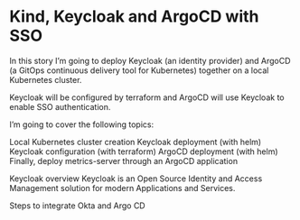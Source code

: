 # Kind, Keycloak and ArgoCD with SSO

In this story I’m going to deploy Keycloak (an identity provider) and ArgoCD (a GitOps continuous delivery tool for Kubernetes) together on a local Kubernetes cluster.

Keycloak will be configured by terraform and ArgoCD will use Keycloak to enable SSO authentication.

I’m going to cover the following topics:

Local Kubernetes cluster creation
Keycloak deployment (with helm)
Keycloak configuration (with terraform)
ArgoCD deployment (with helm)
Finally, deploy metrics-server through an ArgoCD application

Keycloak overview
Keycloak is an Open Source Identity and Access Management solution for modern Applications and Services.


Steps to integrate Okta and Argo CD
